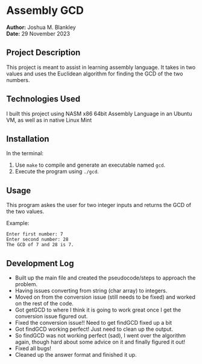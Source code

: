 # Assembly GCD

**Author:** Joshua M. Blankley  
**Date:** 29 November 2023

## Project Description

This project is meant to assist in learning assembly language. It takes in two values and uses the Euclidean algorithm for finding the GCD of the two numbers.

## Technologies Used

I built this project using NASM x86 64bit Assembly Language in an Ubuntu VM, as well as in native Linux Mint

## Installation

In the terminal:

1. Use `make` to compile and generate an executable named `gcd`.
2. Execute the program using `./gcd`.

## Usage

This program askes the user for two integer inputs and returns the GCD of the two values.

Example:

```console
Enter first number: 7
Enter second number: 28
The GCD of 7 and 28 is 7.
```

## Development Log

- Built up the main file and created the pseudocode/steps to approach the problem.
- Having issues converting from string (char array) to integers.
- Moved on from the conversion issue (still needs to be fixed) and worked on the rest of the code.
- Got getGCD to where I think it is going to work great once I get the conversion issue figured out.
- Fixed the conversion issue!! Need to get findGCD fixed up a bit
- Got findGCD working perfect! Just need to clean up the output.
- So findGCD was not working perfect (sad), I went over the algorithm again, though hard about some advice on it and finally figured it out!
- Fixed all bugs!
- Cleaned up the answer format and finished it up.
